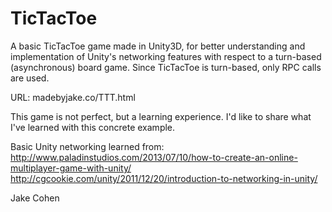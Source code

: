 TicTacToe
=========

A basic TicTacToe game made in Unity3D, for better understanding and implementation of Unity's networking features with respect to a turn-based (asynchronous) board game. Since TicTacToe is turn-based, only RPC calls are used. 

URL: madebyjake.co/TTT.html

This game is not perfect, but a learning experience. I'd like to share what I've learned with this concrete example.

Basic Unity networking learned from:
http://www.paladinstudios.com/2013/07/10/how-to-create-an-online-multiplayer-game-with-unity/
http://cgcookie.com/unity/2011/12/20/introduction-to-networking-in-unity/


Jake Cohen